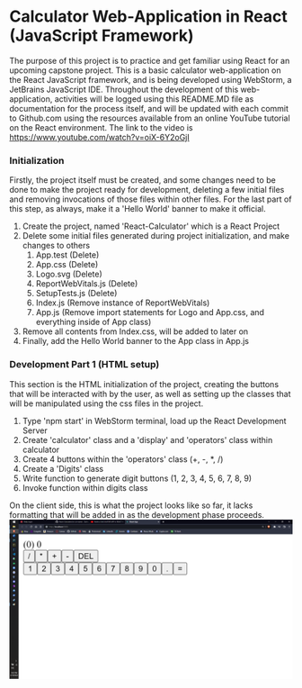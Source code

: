# Calculator Web-Application in React (JavaScript Framework)
The purpose of this project is to practice and get familiar using React for an upcoming capstone project.
This is a basic calculator web-application on the React JavaScript framework, and is being developed using 
WebStorm, a JetBrains JavaScript IDE. Throughout the development of this web-application, activities will be
logged using this README.MD file as documentation for the process itself, and will be updated with each commit
to Github.com using the resources available from an online YouTube tutorial on the React environment.
The link to the video is https://www.youtube.com/watch?v=oiX-6Y2oGjI

### Initialization
Firstly, the project itself must be created, and some changes need to be done to make the project ready for
development, deleting a few initial files and removing invocations of those files within other files. For the
last part of this step, as always, make it a 'Hello World' banner to make it official.
1. Create the project, named 'React-Calculator' which is a React Project
2. Delete some initial files generated during project initialization, and make changes to others
   1. App.test (Delete)
   2. App.css (Delete)
   3. Logo.svg (Delete)
   4. ReportWebVitals.js (Delete)
   5. SetupTests.js (Delete)
   6. Index.js (Remove instance of ReportWebVitals)
   7. App.js (Remove import statements for Logo and App.css, and everything inside of App class)
3. Remove all contents from Index.css, will be added to later on
4. Finally, add the Hello World banner to the App class in App.js

### Development Part 1 (HTML setup)
This section is the HTML initialization of the project, creating the buttons that will be interacted with
by the user, as well as setting up the classes that will be manipulated using the css files in the project.
1. Type 'npm start' in WebStorm terminal, load up the React Development Server
2. Create 'calculator' class and a 'display' and 'operators' class within calculator
3. Create 4 buttons within the 'operators' class (+, -, *, /)
4. Create a 'Digits' class
5. Write function to generate digit buttons (1, 2, 3, 4, 5, 6, 7, 8, 9)
6. Invoke function within digits class

On the client side, this is what the project looks like so far, it lacks formatting that will be added in
as the development phase proceeds.
![img.png](img.png)
